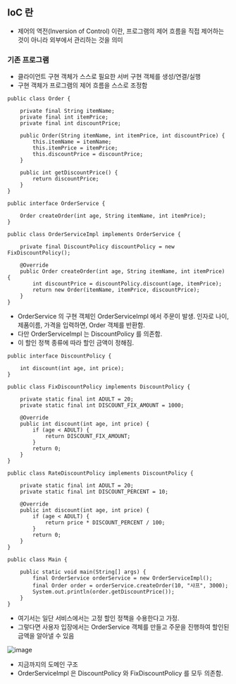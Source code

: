 ## IoC 란
- 제어의 역전(Inversion of Control) 이란, 프로그램의 제어 흐름을 직접 제어하는 것이 아니라 외부에서 관리하는 것을 의미
### 기존 프로그램
- 클라이언트 구현 객체가 스스로 필요한 서버 구현 객체를 생성/연결/실행
- 구현 객체가 프로그램의 제어 흐름을 스스로 조정함

```
public class Order {

    private final String itemName;
    private final int itemPrice;
    private final int discountPrice;

    public Order(String itemName, int itemPrice, int discountPrice) {
        this.itemName = itemName;
        this.itemPrice = itemPrice;
        this.discountPrice = discountPrice;
    }

    public int getDiscountPrice() {
        return discountPrice;
    }
}

public interface OrderService {

    Order createOrder(int age, String itemName, int itemPrice);
}

public class OrderServiceImpl implements OrderService {

    private final DiscountPolicy discountPolicy = new FixDiscountPolicy();

    @Override
    public Order createOrder(int age, String itemName, int itemPrice) {
        int discountPrice = discountPolicy.discount(age, itemPrice);
        return new Order(itemName, itemPrice, discountPrice);
    }
}
```
- OrderService 의 구현 객체인  OrderServiceImpl 에서 주문이 발생. 인자로 나이, 제품이름, 가격을 입력하면, Order 객체를 반환함.
- 다만 OrderServiceImpl 는 DiscountPolicy 를 의존함.
- 이 할인 정책 종류에 따라 할인 금액이 정해짐.

```
public interface DiscountPolicy {

    int discount(int age, int price);
}

public class FixDiscountPolicy implements DiscountPolicy {

    private static final int ADULT = 20;
    private static final int DISCOUNT_FIX_AMOUNT = 1000;

    @Override
    public int discount(int age, int price) {
        if (age < ADULT) {
            return DISCOUNT_FIX_AMOUNT;
        }
        return 0;
    }
}

public class RateDiscountPolicy implements DiscountPolicy {

    private static final int ADULT = 20;
    private static final int DISCOUNT_PERCENT = 10;

    @Override
    public int discount(int age, int price) {
        if (age < ADULT) {
            return price * DISCOUNT_PERCENT / 100;
        }
        return 0;
    }
}
```
```
public class Main {

    public static void main(String[] args) {
        final OrderService orderService = new OrderServiceImpl();
        final Order order = orderService.createOrder(10, "샤프", 3000);
        System.out.println(order.getDiscountPrice());
    }
}
```
- 여기서는 일단 서비스에서는 고정 할인 정책을 수용한다고 가정.
- 그렇다면 사용자 입장에서는 OrderService 객체를 만들고 주문을 진행하여 할인된 금액을 알아낼 수 있음

![image](https://user-images.githubusercontent.com/109256744/189495451-11ed8d2e-9599-4a89-bc6f-60d6af894224.png)

- 지금까지의 도메인 구조
- OrderServiceImpl 은 DiscountPolicy 와 FixDiscountPolicy 를 모두 의존함. 




